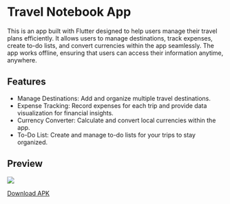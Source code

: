 # Travel Notebook App

This is an app built with Flutter designed to help users manage their travel plans efficiently. It allows users to manage destinations, track expenses, create to-do lists, and convert currencies within the app seamlessly. The app works offline, ensuring that users can access their information anytime, anywhere.

## Features

- Manage Destinations: Add and organize multiple travel destinations.
- Expense Tracking: Record expenses for each trip and provide data visualization for financial insights.
- Currency Converter: Calculate and convert local currencies within the app.
- To-Do List: Create and manage to-do lists for your trips to stay organized.

## Preview

![](/preview/screenshots.png)

[Download APK](https://github.com/seraaaaaaaa/travel_notebook_app/releases/download/v0.2.0-beta/app-release.apk)
